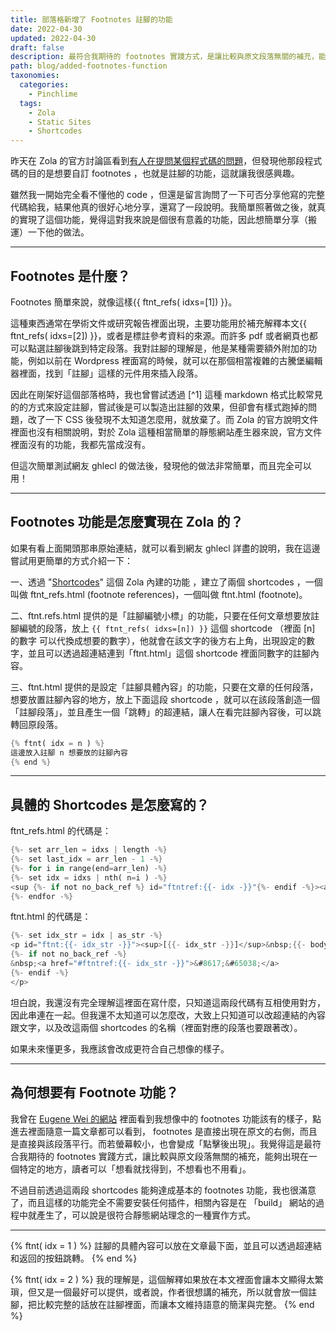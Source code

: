 ```yaml
---
title: 部落格新增了 Footnotes 註腳的功能
date: 2022-04-30
updated: 2022-04-30
draft: false
description: 最符合我期待的 footnotes 實踐方式，是讓比較與原文段落無關的補充，能夠出現在一個特定的地方，讀者可以「想看就找得到，不想看也不用看」。
path: blog/added-footnotes-function
taxonomies:
  categories: 
    - Pinchlime
  tags: 
    - Zola
    - Static Sites
    - Shortcodes
---
```


昨天在 Zola 的官方討論區看到[有人在提問某個程式碼的問題](https://zola.discourse.group/t/getting-markdown-without-paragraph/1282)，但發現他那段程式碼的目的是想要自訂 footnotes ，也就是註腳的功能，這就讓我很感興趣。

雖然我一開始完全看不懂他的 code ，但還是留言詢問了一下可否分享他寫的完整代碼給我，結果他真的很好心地分享，還寫了一段說明。我簡單照著做之後，就真的實現了這個功能，覺得這對我來說是個很有意義的功能，因此想簡單分享（搬運）一下他的做法。

<!-- more -->
---

## Footnotes 是什麼？

Footnotes 簡單來說，就像這樣{{ ftnt_refs( idxs=[1]) }}。

這種東西通常在學術文件或研究報告裡面出現，主要功能用於補充解釋本文{{ ftnt_refs( idxs=[2]) }}，或者是標註參考資料的來源。而許多 pdf 或者網頁也都可以點選註腳後跳到特定段落。我對註腳的理解是，他是某種需要額外附加的功能，例如以前在 Wordpress 裡面寫的時候，就可以在那個相當複雜的古騰堡編輯器裡面，找到「註腳」這樣的元件用來插入段落。

因此在剛架好這個部落格時，我也曾嘗試透過 \[^1] 這種 markdown 格式比較常見的的方式來設定註腳，嘗試後是可以製造出註腳的效果，但卻會有樣式跑掉的問題，改了一下 CSS 後發現不太知道怎麼用，就放棄了。而 Zola 的官方說明文件裡面也沒有相關說明，對於 Zola 這種相當簡單的靜態網站產生器來說，官方文件裡面沒有的功能，我都先當成沒有。

但這次簡單測試網友 ghlecl 的做法後，發現他的做法非常簡單，而且完全可以用！

---

## Footnotes 功能是怎麼實現在 Zola 的？

如果有看上面開頭那串原始連結，就可以看到網友 ghlecl 詳盡的說明，我在這邊嘗試用更簡單的方式介紹一下：

一、透過 "[Shortcodes](https://www.getzola.org/documentation/content/shortcodes/)" 這個 Zola 內建的功能 ，建立了兩個 shortcodes ，一個叫做 ftnt_refs.html (footnote references)，一個叫做 ftnt.html (footnote)。

二、ftnt.refs.html 提供的是「註腳編號小標」的功能，只要在任何文章想要放註腳編號的段落，放上 `{{ ftnt_refs( idxs=[n]) }}` 這個 shortcode （裡面 \[n] 的數字 可以代換成想要的數字），他就會在該文字的後方右上角，出現設定的數字，並且可以透過超連結連到「ftnt.html」這個 shortcode 裡面同數字的註腳內容。

三、ftnt.html 提供的是設定「註腳具體內容」的功能，只要在文章的任何段落，想要放置註腳內容的地方，放上下面這段 shortcode ，就可以在該段落創造一個「註腳段落」，並且產生一個「跳轉」的超連結，讓人在看完註腳內容後，可以跳轉回原段落。

```rust
{% ftnt( idx = n ) %}
這邊放入註腳 n 想要放的註腳內容
{% end %}
```

---

## 具體的 Shortcodes 是怎麼寫的？

ftnt_refs.html 的代碼是：

```rust
{%- set arr_len = idxs | length -%}
{%- set last_idx = arr_len - 1 -%}
{%- for i in range(end=arr_len) -%}
{%- set idx = idxs | nth( n=i ) -%}
<sup {%- if not no_back_ref %} id="ftntref:{{- idx -}}"{%- endif -%}><a href="#ftnt:{{- idx -}}">{{- idx -}}</a>{%- if i != last_idx -%}, {% endif -%}</sup>
{%- endfor -%}
```

ftnt.html 的代碼是：

```rust
{%- set idx_str = idx | as_str -%}
<p id="ftnt:{{- idx_str -}}"><sup>[{{- idx_str -}}]</sup>&nbsp;{{- body | markdown( inline = true ) | safe -}}
{%- if not no_back_ref -%}
&nbsp;<a href="#ftntref:{{- idx_str -}}">&#8617;&#65038;</a>
{%- endif -%}
</p>
```

坦白說，我還沒有完全理解這裡面在寫什麼，只知道這兩段代碼有互相使用對方，因此串連在一起。但我還不太知道可以怎麼改，大致上只知道可以改超連結的內容跟文字，以及改這兩個 shortcodes 的名稱（裡面對應的段落也要跟著改）。

如果未來懂更多，我應該會改成更符合自己想像的樣子。

---

## 為何想要有 Footnote 功能？

我曾在 [Eugene Wei 的網站](https://www.eugenewei.com/) 裡面看到我想像中的 footnotes 功能該有的樣子，點進去裡面隨意一篇文章都可以看到， footnotes 是直接出現在原文的右側，而且是直接與該段落平行。而若螢幕較小，也會變成「點擊後出現」。我覺得這是最符合我期待的 footnotes 實踐方式，讓比較與原文段落無關的補充，能夠出現在一個特定的地方，讀者可以「想看就找得到，不想看也不用看」。

不過目前透過這兩段 shortcodes 能夠達成基本的 footnotes 功能，我也很滿意了，而且這樣的功能完全不需要安裝任何插件，相關內容是在 「build」 網站的過程中就產生了，可以說是很符合靜態網站理念的一種實作方式。

---

{% ftnt( idx = 1 ) %}
註腳的具體內容可以放在文章最下面，並且可以透過超連結和返回的按鈕跳轉。
{% end %}

{% ftnt( idx = 2 ) %}
我的理解是，這個解釋如果放在本文裡面會讓本文顯得太繁瑣，但又是一個最好可以提供，或者說，作者很想講的補充，所以就會放一個註腳，把比較完整的話放在註腳裡面，而讓本文維持語意的簡潔與完整。
{% end %}